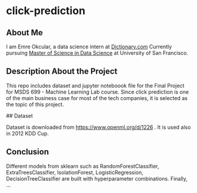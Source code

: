 # click-prediction

## About Me

I am Emre Okcular, a data science intern at [Dictionary.com](https://www.dictionary.com/) Currently pursuing [Master of Science in Data Science](https://www.usfca.edu/arts-sciences/graduate-programs/data-science) at University of San Francisco.

## Description About the Project

This repo includes dataset and jupyter noteboook file for the Final Project for MSDS 699 - Machine Learning Lab course. Since click prediction is one of the main business case for most of the tech companies, it is selected as the topic of this project.

## Dataset

Dataset is downloaded from https://www.openml.org/d/1226 . It is used also in 2012 KDD Cup.

## Conclusion 

Different models from sklearn such as RandomForestClassifier, ExtraTreesClassifier, IsolationForest, LogisticRegression, DecisionTreeClassifier are built with hyperparameter combinations. Finally, ...
